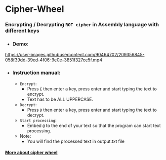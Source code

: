 # Cipher-Wheel

### Encrypting / Decrypting ****`ROT cipher`**** in Assembly language with different keys

- ### Demo:


https://user-images.githubusercontent.com/90464702/209356845-058f39dd-39ed-4f06-9e0e-3851f327ce5f.mp4



- ### Instruction manual:
  - `Encrypt`:
    + Press `E` then enter a key, press enter and start typing the text to encrypt.
    + Text has to be ALL UPPERCASE.
  - `Decrypt`:
    + Press `D` then enter a key, press enter and start typing the text to decrypt.
  - `Start processing`:
    + Embed `@` to the end of your text so that the program can start text processing.
  - Note:
    + You will find the processed text in output.txt file


#### [More about cipher wheel](https://en.wikipedia.org/wiki/Cipher_disk)
